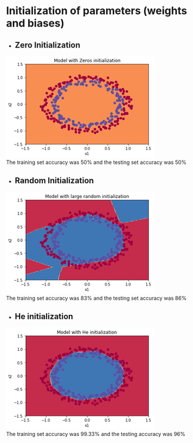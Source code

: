 # Initialization of parameters (weights and biases)

* ## Zero Initialization  
![](images/1.png)  
The training set accuracy was 50% and the testing set accuracy was 50% 

* ## Random Initialization  
![](images/2.png)    
The training set accuracy was 83% and the testing set accuracy was 86%  

* ## He initialization   
![](images/3.png)  
The training set accuracy was 99.33% and the testing accuracy was 96%
